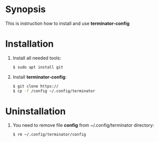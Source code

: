 # Synopsis
This is instruction how to install and use **terminator-config**

# Installation
1. Install all needed tools:

    ```sh
    $ sudo apt install git
    ```
    
2. Install **terminator-config**:

    ```sh
    $ git clone https://
    $ cp -f /config ~/.config/terminator
    ```

# Uninstallation
1. You need to remove file **config** from ~/.config/terminator directory:

    ```sh
    $ rm ~/.config/terminator/config
    ```
